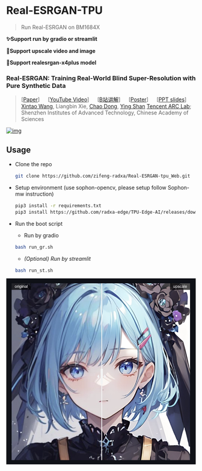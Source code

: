 # Real-ESRGAN-TPU

> Run Real-ESRGAN on BM1684X 
> 
**✨Support run by gradio or streamlit**

**🌟Support upscale video and image**

**🌠Support realesrgan-x4plus model**


### Real-ESRGAN: Training Real-World Blind Super-Resolution with Pure Synthetic Data

> [[Paper](https://arxiv.org/abs/2107.10833)]   [[YouTube Video](https://www.youtube.com/watch?v=fxHWoDSSvSc)]   [[B站讲解](https://www.bilibili.com/video/BV1H34y1m7sS/)]   [[Poster](https://xinntao.github.io/projects/RealESRGAN_src/RealESRGAN_poster.pdf)]   [[PPT slides](https://docs.google.com/presentation/d/1QtW6Iy8rm8rGLsJ0Ldti6kP-7Qyzy6XL/edit?usp=sharing&ouid=109799856763657548160&rtpof=true&sd=true)]
> [Xintao Wang](https://xinntao.github.io/), Liangbin Xie, [Chao Dong](https://scholar.google.com.hk/citations?user=OSDCB0UAAAAJ), [Ying Shan](https://scholar.google.com/citations?user=4oXBp9UAAAAJ&hl=en)
> [Tencent ARC Lab](https://arc.tencent.com/en/ai-demos/imgRestore); Shenzhen Institutes of Advanced Technology, Chinese Academy of Sciences

[![img](https://github.com/xinntao/Real-ESRGAN/raw/master/assets/teaser.jpg)](https://github.com/xinntao/Real-ESRGAN/blob/master/assets/teaser.jpg)



## Usage

- Clone the repo

  ```bash
  git clone https://github.com/zifeng-radxa/Real-ESRGAN-tpu_Web.git
  ```

- Setup environment (use sophon-opencv, please setup follow Sophon-mw instruction)

  ```bash
  pip3 install -r requirements.txt
  pip3 install https://github.com/radxa-edge/TPU-Edge-AI/releases/download/v0.1.0/tpu_perf-1.2.31-py3-none-manylinux2014_aarch64.whl
  ```

- Run the boot script
  - Run by gradio
  ```bash
  bash run_gr.sh
  ```
  - *(Optional) Run by streamlit*
  ```bash
  bash run_st.sh
  ```
![upscale_comparison](./asset/upscale_comparison.png)